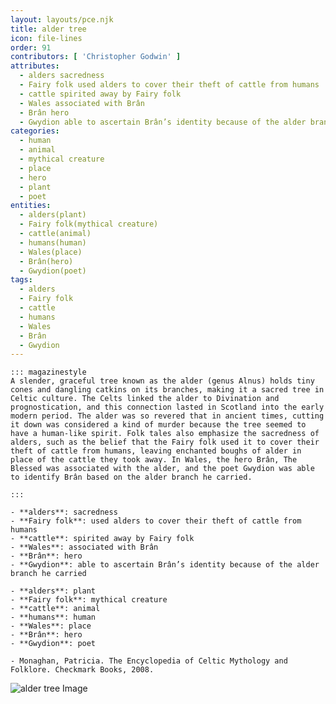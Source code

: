 ```yaml
---
layout: layouts/pce.njk
title: alder tree
icon: file-lines
order: 91
contributors: [ 'Christopher Godwin' ]
attributes:
  - alders sacredness
  - Fairy folk used alders to cover their theft of cattle from humans
  - cattle spirited away by Fairy folk
  - Wales associated with Brân
  - Brân hero
  - Gwydion able to ascertain Brân’s identity because of the alder branch he carried
categories:
  - human
  - animal
  - mythical creature
  - place
  - hero
  - plant
  - poet
entities:
  - alders(plant)
  - Fairy folk(mythical creature)
  - cattle(animal)
  - humans(human)
  - Wales(place)
  - Brân(hero)
  - Gwydion(poet)
tags:
  - alders
  - Fairy folk
  - cattle
  - humans
  - Wales
  - Brân
  - Gwydion
---
```

``` tab [group1:Info]
::: magazinestyle
A slender, graceful tree known as the alder (genus Alnus) holds tiny cones and dangling catkins on its branches, making it a sacred tree in Celtic culture. The Celts linked the alder to Divination and prognostication, and this connection lasted in Scotland into the early modern period. The alder was so revered that in ancient times, cutting it down was considered a kind of murder because the tree seemed to have a human-like spirit. Folk tales also emphasize the sacredness of alders, such as the belief that the Fairy folk used it to cover their theft of cattle from humans, leaving enchanted boughs of alder in place of the cattle they took away. In Wales, the hero Brân, The Blessed was associated with the alder, and the poet Gwydion was able to identify Brân based on the alder branch he carried.

:::
```
``` tab [group1:Attributes]
- **alders**: sacredness
- **Fairy folk**: used alders to cover their theft of cattle from humans
- **cattle**: spirited away by Fairy folk
- **Wales**: associated with Brân
- **Brân**: hero
- **Gwydion**: able to ascertain Brân’s identity because of the alder branch he carried
```
``` tab [group1:Entities]
- **alders**: plant
- **Fairy folk**: mythical creature
- **cattle**: animal
- **humans**: human
- **Wales**: place
- **Brân**: hero
- **Gwydion**: poet
```
``` tab [group1:Sources]
- Monaghan, Patricia. The Encyclopedia of Celtic Mythology and Folklore. Checkmark Books, 2008.
```
![alder tree Image](https://upload.wikimedia.org/wikipedia/commons/thumb/0/0e/Alnus_distribution.svg/1200px-Alnus_distribution.svg.png)
